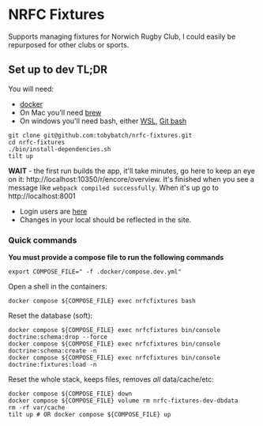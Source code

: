 # NRFC Fixtures

Supports managing fixtures for Norwich Rugby Club, I could easily be repurposed for other clubs or sports.

## Set up to dev TL;DR

You will need:

 * [docker](https://docs.docker.com/get-started/introduction/get-docker-desktop/)
 * On Mac you'll need [brew](https://brew.sh/)
 * On windows you'll need bash, either [WSL](https://learn.microsoft.com/en-us/windows/wsl/install), [Git bash](https://git-scm.com/downloads)

```shell
git clone git@github.com:tobybatch/nrfc-fixtures.git
cd nrfc-fixtures
./bin/install-dependencies.sh
tilt up
```

**WAIT** - the first run builds the app, it'll take minutes, go here to keep an eye on it: http://localhost:10350/r/encore/overview. It's finished when you see a message like `webpack compiled successfully`.  When it's up go to http://localhost:8001

 * Login users are [here](https://github.com/tobybatch/nrfc-fixtures/blob/main/src/DataFixtures/Users.php)
 * Changes in your local should be reflected in the site.

### Quick commands

**You must provide a compose file to run the following commands**

```shell
export COMPOSE_FILE=" -f .docker/compose.dev.yml"
```

Open a shell in the containers:

```shell
docker compose ${COMPOSE_FILE} exec nrfcfixtures bash
```

Reset the database (soft):

```shell
docker compose ${COMPOSE_FILE} exec nrfcfixtures bin/console doctrine:schema:drop --force
docker compose ${COMPOSE_FILE} exec nrfcfixtures bin/console doctrine:schema:create -n
docker compose ${COMPOSE_FILE} exec nrfcfixtures bin/console doctrine:fixtures:load -n
```

Reset the whole stack, keeps files, removes _all_ data/cache/etc:

```shell
docker compose ${COMPOSE_FILE} down
docker compose ${COMPOSE_FILE} volume rm nrfc-fixtures-dev-dbdata
rm -rf var/cache
tilt up # OR docker compose ${COMPOSE_FILE} up
```
